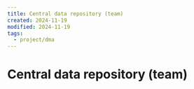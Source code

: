 ```yaml
---
title: Central data repository (team)
created: 2024-11-19
modified: 2024-11-19
tags:
  - project/dma
---
```

# Central data repository (team)
